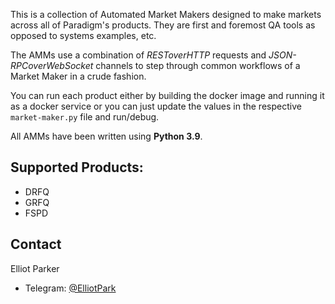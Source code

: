 This is a collection of Automated Market Makers designed to make markets across all of Paradigm's products. They are first and foremost QA tools as opposed to systems examples, etc.

The AMMs use a combination of *RESToverHTTP* requests and *JSON-RPCoverWebSocket* channels to step through common workflows of a Market Maker in a crude fashion.

You can run each product either by building the docker image and running it as a docker service or you can just update the values in the respective `market-maker.py` file and run/debug.

All AMMs have been written using **Python 3.9**.

## Supported Products:

* DRFQ
* GRFQ
* FSPD

<!-- CONTACT -->
## Contact

Elliot Parker 
* Telegram: [@ElliotPark](https://t.me/ElliotPark)

<!-- MARKDOWN LINKS & IMAGES -->
<!-- https://www.markdownguide.org/basic-syntax/#reference-style-links -->
[linkedin-shield]: https://img.shields.io/badge/-LinkedIn-black.svg?style=for-the-badge&logo=linkedin&colorB=555
[linkedin-url]: https://www.linkedin.com/in/elliot-parker-3454a4167/